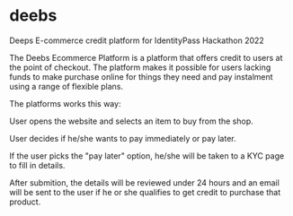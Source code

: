 # deebs
Deeps E-commerce credit platform for IdentityPass Hackathon 2022

The Deebs Ecommerce Platform is a platform that offers credit to users at the point of checkout. The platform makes it possible for users lacking funds to make purchase online for things they need and pay instalment using a range of flexible plans. 

The platforms works this way:

User opens the website and selects an item to buy from the shop.

User decides if he/she wants to pay immediately or pay later.

If the user picks the "pay later" option, he/she will be taken to a KYC page to fill in details.

After submition, the details will be reviewed under 24 hours and an email will be sent to the user if he or she qualifies to get credit to purchase that product.

